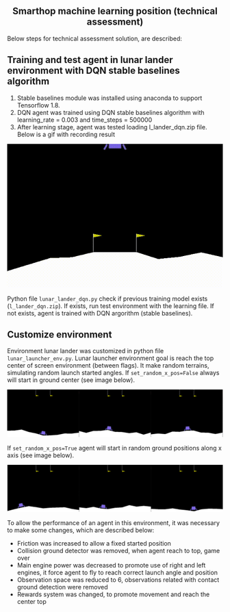 <h2 align="center">Smarthop machine learning position (technical assessment)</h2>

Below steps for technical assessment solution, are described:

<!-- QUESTIONS 1 AND 2 -->
## Training and test agent in lunar lander environment with DQN stable baselines algorithm

1. Stable baselines module was installed using anaconda to support Tensorflow 1.8. 
2. DQN agent was trained using DQN stable baselines algorithm with learning_rate = 0.003 and time_steps = 500000
3. After learning stage, agent was tested loading l_lander_dqn.zip file. Below is a gif with recording result

![Lunar lander with DQN training agent recorded video](images/lunar_lander_trained_agent.gif)

Python file `lunar_lander_dqn.py` check if previous training model exists (`l_lander_dqn.zip`). If exists, run test environment with the learning file. If not exists, agent is trained with DQN argorithm (stable baselines).

<!-- QUESTION 3 -->
## Customize environment

Environment lunar lander was customized in python file `lunar_launcher_env.py`. Lunar launcher environment goal is reach the top center of screen environment (between flags). It make random terrains, simulating random launch started angles. If `set_random_x_pos=False` always will start in ground center (see image below).

![set_random_x_pos = False random angles in center screen](images/set_random_x_pos_false.jpg)

If `set_random_x_pos=True` agent will start in random ground positions along x axis (see image below).

![set_random_x_pos = True Random angles and random ground positions along x axis](images/set_random_x_pos_true.jpg)

To allow the performance of an agent in this environment, it was necessary to make some changes, which are described below:

- Friction was increased to allow a fixed started position
- Collision ground detector was removed, when agent reach to top, game over
- Main engine power was decreased to promote use of right and left engines, it force agent to fly to reach correct launch angle and position
- Observation space was reduced to 6, observations related with contact ground detection were removed
- Rewards system was changed, to promote movement and reach the center top
